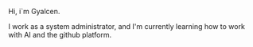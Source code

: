 Hi, i`m Gyalcen.

I work as a system administrator, and I'm currently learning how to work with AI and the github platform.

<!--
**Gyalcen/Gyalcen** is a ✨ _special_ ✨ repository because its `README.md` (this file) appears on your GitHub profile.

-->
